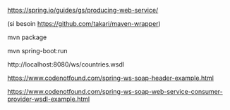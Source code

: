 https://spring.io/guides/gs/producing-web-service/

(si besoin https://github.com/takari/maven-wrapper)

mvn package

mvn spring-boot:run

http://localhost:8080/ws/countries.wsdl

https://www.codenotfound.com/spring-ws-soap-header-example.html

https://www.codenotfound.com/spring-ws-soap-web-service-consumer-provider-wsdl-example.html